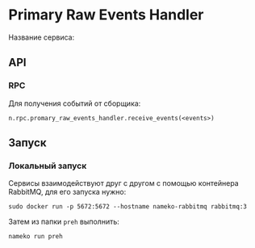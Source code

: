 # Primary Raw Events Handler

Название сервиса: 

## API
### RPC
Для получения событий от сборщика:
```
n.rpc.promary_raw_events_handler.receive_events(<events>)
```
## Запуск
### Локальный запуск
Сервисы взаимодействуют друг с другом с помощью контейнера RabbitMQ, для его запуска нужно:
```
sudo docker run -p 5672:5672 --hostname nameko-rabbitmq rabbitmq:3
```
Затем из папки `preh` выполнить:
```
nameko run preh
```